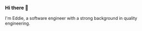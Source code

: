 ### Hi there 👋

I'm Eddie, a software engineer with a strong background in quality engineering. 
 
 
